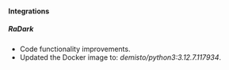 #### Integrations

##### RaDark
- Code functionality improvements.
- Updated the Docker image to: *demisto/python3:3.12.7.117934*.